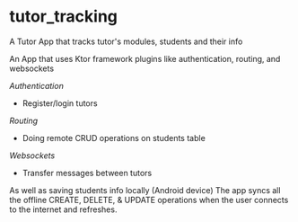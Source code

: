 # tutor_tracking
A Tutor App that tracks tutor's modules, students and their info

An App that uses Ktor framework plugins like authentication, routing, and websockets

*Authentication*

* Register/login tutors


*Routing*

* Doing remote CRUD operations on students table


*Websockets*

* Transfer messages between tutors

As well as saving students info locally (Android device)
The app syncs all the offline CREATE, DELETE, & UPDATE operations when the user connects to the internet and refreshes.
